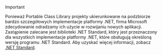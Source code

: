 > [!IMPORTANT]
> Ponieważ Portable Class Library projekty ukierunkowane na podzbiorze bardzo szczegółowych implementacje platformy .NET, firma Microsoft zdecydowanie odradzamy ich użycie w rozwijaniu nowych aplikacji. Zastąpienie zalecane jest biblioteki .NET Standard, który jest przeznaczony dla wszystkich implementacje platformy .NET, które obsługują określoną wersję programu .NET Standard. Aby uzyskać więcej informacji, zobacz [.NET Standard](~/docs/standard/net-standard.md).